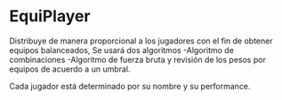 # EquiPlayer
Distribuye de manera proporcional a los jugadores con el fin de obtener equipos balanceados,
Se usará dos algoritmos
-Algoritmo de combinaciones
-Algoritmo de fuerza bruta y revisión de los pesos por equipos de acuerdo a un umbral.

Cada jugador está determinado por su nombre y su performance.
